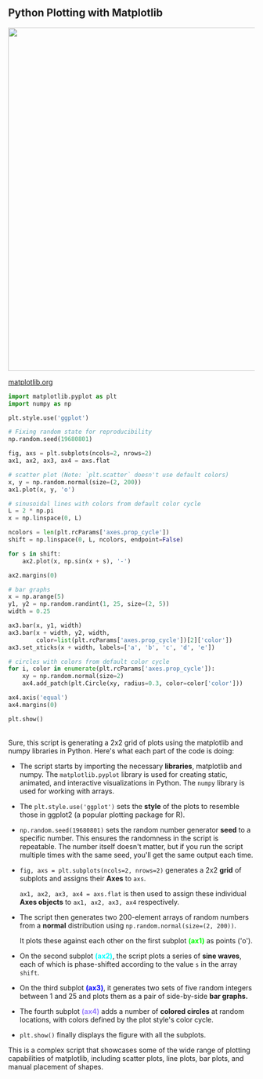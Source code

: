 ## Python Plotting with Matplotlib

<img width="700" src="https://matplotlib.org/stable/_images/sphx_glr_ggplot_001_2_00x.png" />

[matplotlib.org](https://matplotlib.org/stable/gallery/style_sheets/ggplot.html)

```python
import matplotlib.pyplot as plt
import numpy as np

plt.style.use('ggplot')

# Fixing random state for reproducibility
np.random.seed(19680801)

fig, axs = plt.subplots(ncols=2, nrows=2)
ax1, ax2, ax3, ax4 = axs.flat

# scatter plot (Note: `plt.scatter` doesn't use default colors)
x, y = np.random.normal(size=(2, 200))
ax1.plot(x, y, 'o')

# sinusoidal lines with colors from default color cycle
L = 2 * np.pi
x = np.linspace(0, L)

ncolors = len(plt.rcParams['axes.prop_cycle'])
shift = np.linspace(0, L, ncolors, endpoint=False)

for s in shift:
    ax2.plot(x, np.sin(x + s), '-')

ax2.margins(0)

# bar graphs
x = np.arange(5)
y1, y2 = np.random.randint(1, 25, size=(2, 5))
width = 0.25

ax3.bar(x, y1, width)
ax3.bar(x + width, y2, width,
        color=list(plt.rcParams['axes.prop_cycle'])[2]['color'])
ax3.set_xticks(x + width, labels=['a', 'b', 'c', 'd', 'e'])

# circles with colors from default color cycle
for i, color in enumerate(plt.rcParams['axes.prop_cycle']):
    xy = np.random.normal(size=2)
    ax4.add_patch(plt.Circle(xy, radius=0.3, color=color['color']))

ax4.axis('equal')
ax4.margins(0)

plt.show()
```

<br>
Sure, this script is generating a 2x2 grid of plots using the matplotlib and numpy libraries in Python. Here's what each part of the code is doing:

- The script starts by importing the necessary **libraries**, matplotlib and numpy. The `matplotlib.pyplot` library is used for creating static, animated, and interactive visualizations in Python. The `numpy` library is used for working with arrays.

- The `plt.style.use('ggplot')` sets the **style** of the plots to resemble those in ggplot2 (a popular plotting package for R).

- `np.random.seed(19680801)` sets the random number generator **seed** to a specific number. This ensures the randomness in the script is repeatable. The number itself doesn't matter, but if you run the script multiple times with the same seed, you'll get the same output each time.

- `fig, axs = plt.subplots(ncols=2, nrows=2)` generates a 2x2 **grid** of subplots and assigns their **Axes** to `axs`.

    `ax1, ax2, ax3, ax4 = axs.flat` is then used to assign these individual **Axes objects** to `ax1, ax2, ax3, ax4` respectively.

- The script then generates two 200-element arrays of random numbers from a **normal** distribution using `np.random.normal(size=(2, 200))`.

    It plots these against each other on the first subplot <span style="color:#0f0;font-weight:bold;">(ax1)</span> as points ('o').

- On the second subplot <span style="color:#0ff;font-weight:bold;">(ax2)</span>, the script plots a series of **sine waves**, each of which is phase-shifted according to the value `s` in the array `shift`.

- On the third subplot <span style="color:#00f;font-weight:bold;">(ax3)</span>, it generates two sets of five random integers between 1 and 25 and plots them as a pair of side-by-side **bar graphs.**

- The fourth subplot <span style="color:#997fff;font-weight:bold;">(ax4)</span> adds a number of **colored circles** at random locations, with colors defined by the plot style's color cycle.

- `plt.show()` finally displays the figure with all the subplots.

This is a complex script that showcases some of the wide range of plotting capabilities of matplotlib, including scatter plots, line plots, bar plots, and manual placement of shapes.

<br>

